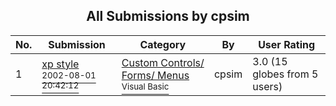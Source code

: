 ﻿<div align="center">

## All Submissions by cpsim

</div>

No.  | Submission | Category | By   | User Rating
---- | ---------- | -------- | ---- | -----------
1 | [xp style<br /><sup>2002-08-01 20:42:12</sup>](https://github.com/Planet-Source-Code/cpsim-xp-style__1-37522) | [Custom Controls/ Forms/  Menus<br /><sup>Visual Basic</sup>](../ByCategory/custom-controls-forms-menus__1-4.md) | cpsim | 3.0 (15 globes from 5 users)
